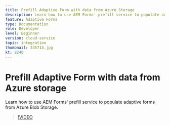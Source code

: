 ```yaml
---
title: Prefill Adaptive Form with data from Azure Storage
description: Learn how to use AEM Forms' prefill service to populate adaptive forms from Azure Blob Storage.
feature: Adaptive Forms
type: Documentation
role: Developer
level: Beginner
version: cloud-service
topic: integration
thumbnail: 335714.jpg
kt: 8240
---
```

# Prefill Adaptive Form with data from Azure storage

Learn how to use AEM Forms' prefill service to populate adaptive forms from Azure Blob Storage.

>[!VIDEO](https://video.tv.adobe.com/v/335714/?quality=12&learn=on)

